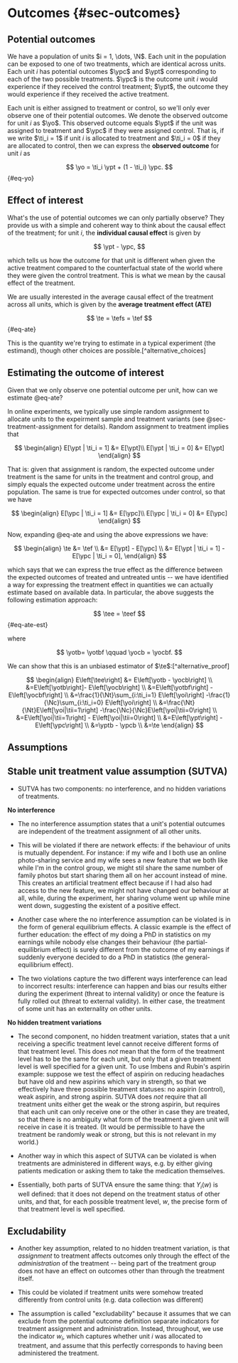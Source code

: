 # Outcomes {#sec-outcomes}

## Potential outcomes

We have a population of units $i = 1, \dots, \N$. Each unit in the population can be exposed to one of two treatments, which are identical across units. Each unit $i$ has potential outcomes $\ypc$ and $\ypt$ corresponding to each of the two possible treatments. $\ypc$ is the outcome unit $i$ would experience if they received the control treatment; $\ypt$, the outcome they would experience if they received the active treatment.


Each unit is either assigned to treatment or control, so we'll only ever observe one of their potential outcomes. We denote the observed outcome for unit $i$ as $\yo$. This observed outcome equals $\ypt$ if the unit was assigned to treatment and $\ypc$ if they were assigned control. That is, if we write $\ti_i = 1$ if unit $i$ is allocated to treatment and $\ti_i = 0$ if they are allocated to control, then we can express the **observed outcome** for unit $i$ as

$$
\yo = \ti_i \ypt + (1 - \ti_i) \ypc.
$$ {#eq-yo}


## Effect of interest

What's the use of potential outcomes we can only partially observe? They provide
us with a simple and coherent way to think about the causal effect of the
treatment; for unit $i$, the **individual causal effect** is given by

$$
\ypt - \ypc,
$$

which tells us how the outcome for that unit is different when given the
active treatment compared to the counterfactual state of the world where they
were given the control treatment. This is what we mean by the causal effect of
the treatment.

We are usually interested in the average causal effect of the treatment across
all units, which is given by the **average treatment effect (ATE)**

$$
\te = \tefs = \tef
$$ {#eq-ate}

This is the quantity we're trying to estimate in a typical experiment (the estimand), though
other choices are possible.[^alternative_choices]


## Estimating the outcome of interest

Given that we only observe one potential outcome per unit, how can we estimate
@eq-ate?

In online experiments, we typically use simple random assignment to allocate
units to the expeirment sample and treatment variants (see
@sec-treatment-assignment for details). Random assignment to treatment implies
that

$$
\begin{align}
E[\ypt | \ti_i = 1] &= E[\ypt]\\
E[\ypt | \ti_i = 0] &= E[\ypt]
\end{align}
$$

That is: given that assignment is random, the expected outcome under treatment
is the same for units in the treatment and control group, and simply equals the
expected outcome under treatment across the entire population. The same is true
for expected outcomes under control, so that we have

$$
\begin{align}
E[\ypc | \ti_i = 1] &= E[\ypc]\\
E[\ypc | \ti_i = 0] &= E[\ypc]
\end{align}
$$

Now, expanding @eq-ate and using the above expressions we have:

$$
\begin{align}
\te &= \tef \\ 
&= E[\ypt] - E[\ypc] \\
&= E[\ypt | \ti_i = 1] - E[\ypc | \ti_i = 0],
\end{align}
$$

which says that we can express the true effect as the difference between the
expected outcomes of treated and untreated untis -- we have identified a way for
expressing the treatment effect in quantities we can actually estimate based on
available data. In particular, the above suggests the following
estimation approach:

$$
\tee = \teef
$$ {#eq-ate-est}

where

$$
\yotb= \yotbf \qquad \yocb = \yocbf.
$$

We can show that this is an unbiased estimator of $\te$:[^alternative_proof]

$$
\begin{align}
E\left[\tee\right] &= E\left[\yotb - \yocb\right] \\
&=E\left[\yotb\right]- E\left[\yocb\right] \\
&=E\left[\yotbf\right] - E\left[\yocbf\right] \\
&=\frac{1}{\Nt}\sum_{i:\ti_i=1} E\left[\yoi\right]
-\frac{1}{\Nc}\sum_{i:\ti_i=0} E\left[\yoi\right] \\
&=\frac{\Nt}{\Nt}E\left[\yoi|\tii=1\right]
-\frac{\Nc}{\Nc}E\left[\yoi|\tii=0\right] \\
&=E\left[\yoi|\tii=1\right] - E\left[\yoi|\tii=0\right] \\
&=E\left[\ypt\right] - E\left[\ypc\right] \\
&=\yptb - \ypcb \\
&=\te
\end{align}
$$



## Assumptions

## Stable unit treatment value assumption (SUTVA)

- SUTVA has two components: no interference, and no hidden variations of treatments.

 **No interference**

- The no interference assumption states that a unit's potential outcumes are independent of the treatment assignment of all other units.

- This will be violated if there are network effects: if the behaviour of units is mutually dependent. For instance: if my wife and I both use an online photo-sharing service and my wife sees a new feature that we both like while I'm in the control group, we might stil share the same number of family photos but start sharing them all on her account instead of mine. This creates an artificial treatment effect because if I had also had access to the new feature, we might not have changed our behaviour at all, while, during the experiment, her sharing volume went up while mine went down, suggesting the existent of a positive effect.

- Another case where the no interference assumption can be violated is in the form of general equilibrium effects. A classic example is the effect of further education: the effect of my doing a PhD in statistics on my earnings while nobody else changes their behaviour (the partial-equilibrium effect) is surely different from the outcome of my earnings if suddenly everyone decided to do a PhD in statistics (the general-equilibrium effect).

- The two violations capture the two different ways interference can lead to incorrect results: interference can happen and bias our results either during the experiment (threat to internal validity) or once the feature is fully rolled out (threat to external validity). In either case, the treatment of some unit has an externality on other units.

**No hidden treatment variations**

- The second component, no hidden treatment variation, states that a unit receiving a specific treatment level cannot receive different forms of that treatment level. This does *not* mean that the form of the treatment level has to be the same for each unit, but only that a given treatment level is well specified for a given unit. To use Imbens and Rubin's aspirin example: suppose we test the effect of aspirin on reducing headaches but have old and new aspirins which vary in strength, so that we effectively have three possible treatment statuses: no aspirin (control), weak aspirin, and strong aspirin. SUTVA does *not* require that all treatment units either get the weak or the strong aspirin, but requires that each unit can only receive one or the other in case they are treated, so that there is no ambiguity what form of the treatment a given unit will receive in case it is treated. (It would be permissible to have the treatment be randomly weak or strong, but this is not relevant in my world.)

- Another way in which this aspect of SUTVA can be violated is when treatments are administered in different ways, e.g. by either giving patients medication or asking them to take the medication themselves.

- Essentially, both parts of SUTVA ensure the same thing: that $Y_i(w)$ is well defined: that it does not depend on the treatment status of other units, and that, for each possible treatment level, $w$, the precise form of that treatment level is well specified.


## Excludability

- Another key assumption, related to no hidden treatment variation, is that *assignment* to treatment affects outcomes only through the effect of the *administration* of the treatment -- being part of the treatment group does not have an effect on outcomes other than through the treatment itself.

- This could be violated if treatment units were somehow treated differently from control units (e.g. data collection was different)

- The assumption is called "excludability" because it assumes that we can exclude from the potential outcome definition separate indicators for treatment assignment and administration. Instead, throughout, we use the indicator $w_i$, which captures whether unit $i$ was allocated to treatment, and assume that this perfectly corresponds to having been administered the treatment.